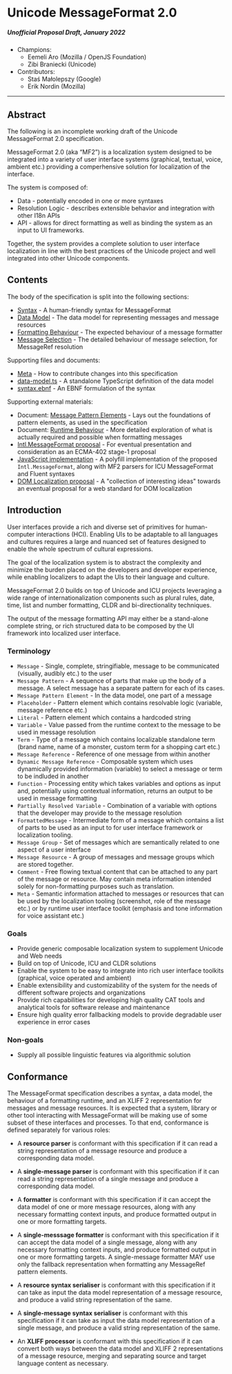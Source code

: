 # Unicode MessageFormat 2.0

##### Unofficial Proposal Draft, January 2022

- Champions:
  - Eemeli Aro (Mozilla / OpenJS Foundation)
  - Zibi Braniecki (Unicode)
- Contributors:
  - Staś Małolepszy (Google)
  - Erik Nordin (Mozilla)

---

## Abstract

The following is an incomplete working draft of the Unicode MessageFormat 2.0 specification.

MessageFormat 2.0 (aka “MF2”) is a localization system designed to be integrated into a variety of user interface systems
(graphical, textual, voice, ambient etc.)
providing a comperhensive solution for localization of the interface.

The system is composed of:

- Data - potentially encoded in one or more syntaxes
- Resolution Logic - describes extensible behavior and integration with other I18n APIs
- API - allows for direct formatting as well as binding the system as an input to UI frameworks.

Together, the system provides a complete solution to user interface localization
in line with the best practices of the Unicode project and well integrated into other Unicode components.

## Contents

The body of the specification is split into the following sections:

- [Syntax](./spec-syntax.md) - A human-friendly syntax for MessageFormat
- [Data Model](./spec-data-model.md) - The data model for representing messages and message resources
- [Formatting Behaviour](./spec-formatting.md) - The expected behaviour of a message formatter
- [Message Selection](./spec-message-selection.md) - The detailed behaviour of message selection, for MessageRef resolution

Supporting files and documents:

- [Meta](./spec-meta.md) - How to contribute changes into this specification
- [data-model.ts](./data-model.ts) - A standalone TypeScript definition of the data model
- [syntax.ebnf](./syntax.ebnf) - An EBNF formulation of the syntax

Supporting external materials:

- Document: [Message Pattern Elements](https://docs.google.com/document/d/1f9He3gTjKp0vrg7XMfTfm1t68lfIruWcboGs2H4Szo4/edit?usp=sharing) -
  Lays out the foundations of pattern elements, as used in the specification
- Document: [Runtime Behaviour](https://docs.google.com/document/d/1lCSg7H_Nz20_LITon3g12Iq5KtE9cxXTg58zyLeW3gw/edit?usp=sharing) -
  More detailed exploration of what is actually required and possible when formatting messages
- [Intl.MessageFormat proposal](https://github.com/dminor/proposal-intl-messageformat/) -
  For eventual presentation and consideration as an ECMA-402 stage-1 proposal
- [JavaScript implementation](https://github.com/messageformat/messageformat/blob/mf2/packages/messageformat/src/messageformat.ts) -
  A polyfill implementation of the proposed `Intl.MessageFormat`, along with MF2 parsers for ICU MessageFormat and Fluent syntaxes
- [DOM Localization proposal](https://nordzilla.github.io/dom-l10n-draft-spec/) -
  A "collection of interesting ideas" towards an eventual proposal for a web standard for DOM localization

## Introduction

User interfaces provide a rich and diverse set of primitives for human-computer interactions (HCI).
Enabling UIs to be adaptable to all languages and cultures requires
a large and nuanced set of features designed to enable the whole spectrum of cultural expressions.

The goal of the localization system is to abstract the complexity and
minimize the burden placed on the developers and developer experience,
while enabling localizers to adapt the UIs to their language and culture.

MessageFormat 2.0 builds on top of Unicode and ICU projects
leveraging a wide range of internationalization components
such as plural rules, date, time, list and number formatting, CLDR and bi-directionality techniques.

The output of the message formatting API may either be a stand-alone complete string,
or rich structured data to be composed by the UI framework into localized user interface.

### Terminology

- `Message` - Single, complete, stringifiable, message to be communicated (visually, audibly etc.) to the user
- `Message Pattern` - A sequence of parts that make up the body of a message.
  A select message has a separate pattern for each of its cases.
- `Message Pattern Element` - In the data model, one part of a message
- `Placeholder` - Pattern element which contains resolvable logic (variable, message reference etc.)
- `Literal` - Pattern element which contains a hardcoded string
- `Variable` - Value passed from the runtime context to the message to be used in message resolution
- `Term` - Type of a message which contains localizable standalone term
  (brand name, name of a monster, custom term for a shopping cart etc.)
- `Message Reference` - Reference of one message from within another
- `Dynamic Message Reference` - Composable system which uses dynamically provided information (variable)
  to select a message or term to be indluded in another
- `Function` - Processing entity which takes variables and options as input and,
  potentially using contextual information, returns an output to be used in message formatting
- `Partially Resolved Variable` - Combination of a variable with options
  that the developer may provide to the message resolution
- `FormattedMessage` - Intermediate form of a message which contains a list of parts
  to be used as an input to for user interface framework or localization tooling.
- `Message Group` - Set of messages which are semantically related to one aspect of a user interface
- `Message Resource` - A group of messages and message groups which are stored together.
- `Comment` - Free flowing textual content that can be attached to any part of the message or resource.
  May contain meta information intended solely for non-formatting purposes such as translation.
- `Meta` - Semantic information attached to messages or resources
  that can be used by the localization tooling (screenshot, role of the message etc.)
  or by runtime user interface toolkit (emphasis and tone information for voice assistant etc.)

### Goals

- Provide generic composable localization system to supplement Unicode and Web needs
- Build on top of Unicode, ICU and CLDR solutions
- Enable the system to be easy to integrate into rich user interface toolkits (graphical, voice operated and ambient)
- Enable extensibility and customizability of the system for the needs of different software projects and organizations
- Provide rich capabilities for developing high quality CAT tools and analytical tools for software release and maintenance
- Ensure high quality error fallbacking models to provide degradable user experience in error cases

### Non-goals

- Supply all possible linguistic features via algorithmic solution

## Conformance

The MessageFormat specification describes a syntax, a data model,
the behaviour of a formatting runtime, and
an XLIFF 2 representation for messages and message resources.
It is expected that a system, library or other tool interacting with MessageFormat
will be making use of some subset of these interfaces and processes.
To that end, conformance is defined separately for various roles:

- A **resource parser** is conformant with this specification if it can
  read a string representation of a message resource
  and produce a corresponding data model.

- A **single-message parser** is conformant with this specification if it can
  read a string representation of a single message
  and produce a corresponding data model.

- A **formatter** is conformant with this specification if it can
  accept the data model of one or more message resources,
  along with any necessary formatting context inputs,
  and produce formatted output in one or more formatting targets.

- A **single-messsage formatter** is conformant with this specification if it can
  accept the data model of a single message,
  along with any necessary formatting context inputs,
  and produce formatted output in one or more formatting targets.
  A single-message formatter MAY use only the fallback representation
  when formatting any MessageRef pattern elements.

- A **resource syntax serialiser** is conformant with this specification if it can
  take as input the data model representation of a message resource,
  and produce a valid string representation of the same.

- A **single-message syntax serialiser** is conformant with this specification if it can
  take as input the data model representation of a single message,
  and produce a valid string representation of the same.

- An **XLIFF processor** is conformant with this specification if it can
  convert both ways between the data model and XLIFF 2 representations of
  a message resource, merging and separating source and target language content as necessary.

